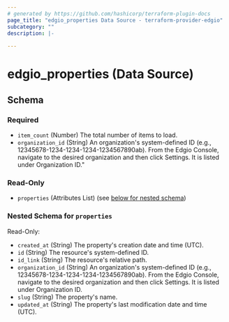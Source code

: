 ```yaml
---
# generated by https://github.com/hashicorp/terraform-plugin-docs
page_title: "edgio_properties Data Source - terraform-provider-edgio"
subcategory: ""
description: |-
  
---
```


# edgio_properties (Data Source)





<!-- schema generated by tfplugindocs -->
## Schema

### Required

- `item_count` (Number) The total number of items to load.
- `organization_id` (String) An organization's system-defined ID (e.g., 12345678-1234-1234-1234-1234567890ab).
					 From the Edgio Console, navigate to the desired organization and then click Settings. 
					 It is listed under Organization ID."

### Read-Only

- `properties` (Attributes List) (see [below for nested schema](#nestedatt--properties))

<a id="nestedatt--properties"></a>
### Nested Schema for `properties`

Read-Only:

- `created_at` (String) The property's creation date and time (UTC).
- `id` (String) The resource's system-defined ID.
- `id_link` (String) The resource's relative path.
- `organization_id` (String) An organization's system-defined ID (e.g., 12345678-1234-1234-1234-1234567890ab).
							From the Edgio Console, navigate to the desired organization and then click Settings. 
							It is listed under Organization ID.
- `slug` (String) The property's name.
- `updated_at` (String) The property's last modification date and time (UTC).
